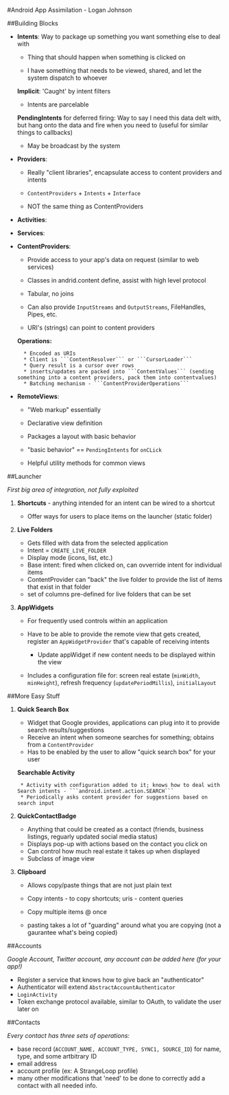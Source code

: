 #Android App Assimilation - Logan Johnson

##Building Blocks

* **Intents**: Way to package up something you want something else to deal with

    * Thing that should happen when something is clicked on
    
    * I have something that needs to be viewed, shared, and let the system dispatch to whoever
    
    **Implicit**: 'Caught' by intent filters
    
    * Intents are parcelable
    
    **PendingIntents** for deferred firing: Way to say I need this data delt with, but hang onto the data and fire when you need to (useful for similar things to callbacks)
    
    * May be broadcast by the system
    
    
* **Providers**: 

    * Really "client libraries", encapsulate access to content providers and intents
    
    * ```ContentProviders``` + ```Intents``` + ```Interface```
    
    * NOT the same thing as ContentProviders

* **Activities**: 

* **Services**: 

* **ContentProviders**: 
    
    * Provide access to your app's data on request (similar to web services)
    
    * Classes in andrid.content define, assist with high level protocol
    
    * Tabular, no joins
    
    * Can also provide ```InputStreams``` and ```OutputStreams```, FileHandles, Pipes, etc.
    
    * URI's (strings) can point to content providers
    
    **Operations:** 
    
        * Encoded as URIs
        * Client is ```ContentResolver``` or ```CursorLoader```
        * Query result is a cursor over rows
        * inserts/updates are packed into ```ContentValues``` (sending something into a content providers, pack them into contentvalues)
        * Batching mechanism - ```ContentProviderOperations```
    
* **RemoteViews**: 

    * "Web markup" essentially
    
    * Declarative view definition
    
    * Packages a layout with basic behavior
    
    * "basic behavior" == ```PendingIntents``` for ```onCLick```
    
    * Helpful utility methods for common views

    
##Launcher

_First big area of integration, not fully exploited_

1. **Shortcuts** - anything intended for an intent can be wired to a shortcut

    * Offer ways for users to place items on the launcher (static folder)

2. **Live Folders**

    * Gets filled with data from the selected application
    * Intent = ```CREATE_LIVE_FOLDER```
    * Display mode (icons, list, etc.)
    * Base intent: fired when clicked on, can ovverride intent for individual items
    * ContentProvider can "back" the live folder to provide the list of items that exist in that folder
    * set of columns pre-defined for live folders that can be set
  
3. **AppWidgets**

    * For frequently used controls within an application
    * Have to be able to provide the remote view that gets created, register an ```AppWidgetProvider``` that's capable of receiving intents
    
        * Update appWidget if new content needs to be displayed within the view
    
    * Includes a configuration file for: screen real estate (```minWidth```, ```minHeight```), refresh frequency (```updatePeriodMillis```), ```initialLayout```
    

##More Easy Stuff

1. **Quick Search Box**

    * Widget that Google provides, applications can plug into it to provide search results/suggestions
    * Receive an intent when someone searches for something; obtains from a ```ContentProvider```
    * Has to be enabled by the user to allow "quick search box" for your user
    
    **Searchable Activity**
    
        * Activity with configuration added to it; knows how to deal with Search intents - ```android.intent.action.SEARCH```
        * Periodically asks content provider for suggestions based on search input

2. **QuickContactBadge**

    * Anything that could be created as a contact (friends, business listings, reguarly updated social media status)
    * Displays pop-up with actions based on the contact you click on
    * Can control how much real estate it takes up when displayed
    * Subclass of image view
    
3. **Clipboard**

    * Allows copy/paste things that are not just plain text
    * Copy intents - to copy shortcuts; uris - content queries
    * Copy multiple items @ once
    
    * pasting takes a lot of "guarding" around what you are copying (not a gaurantee what's being copied)
    

##Accounts

_Google Account, Twitter account, any account can be added here (for your app!)_

* Register a service that knows how to give back an "authenticator"
* Authenticator will extend ```AbstractAccountAuthenticator```
* ```LoginActivity```
* Token exchange protocol available, similar to OAuth, to validate the user later on


##Contacts

_Every contact has three sets of operations:_

* base record (```ACCOUNT_NAME, ACCOUNT_TYPE, SYNC1, SOURCE_ID```) for name, type, and some artbitrary ID
* email address 
* account profile (ex: A StrangeLoop profile)
* many other modifications that 'need' to be done to correctly add a contact with all needed info.